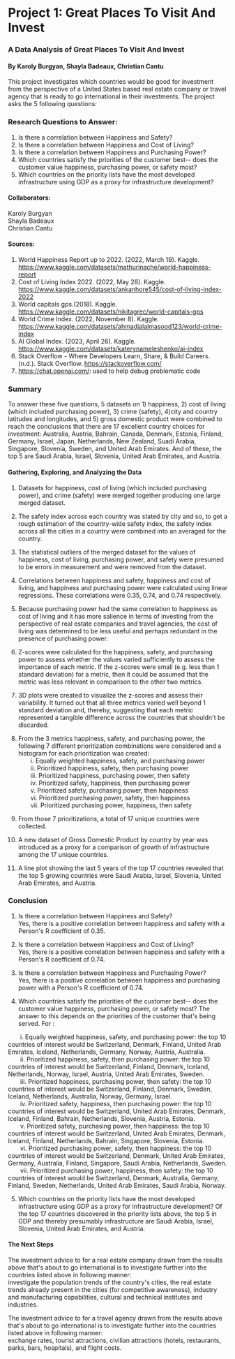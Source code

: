 
# Project 1: Great Places To Visit And Invest
### A Data Analysis of Great Places To Visit And Invest

#### By Karoly Burgyan, Shayla Badeaux, Christian Cantu
 This project investigates which countries would be good for investment from the perspective of a United States based real estate company or travel agency that is ready to go international in their investments. The project asks the 5 following questions: 

 
### Research Questions to Answer:
1. Is there a correlation between Happiness and Safety?<br>
2. Is there a correlation between Happiness and Cost of Living?<br>
3. Is there a correlation between Happiness and Purchasing Power?<br>
4. Which countries satisfy the priorities of the customer best-- does the customer value happiness, purchasing power, or safety most?<br>
5. Which countries on the priority lists have the most developed infrastructure using GDP as a proxy for infrastructure development?<br>


#### Collaborators:<br>
Karoly Burgyan<br>
Shayla Badeaux<br>
Christian Cantu


#### Sources:
1. World Happiness Report up to 2022. (2022, March 19). Kaggle. https://www.kaggle.com/datasets/mathurinache/world-happiness-report
2. Cost of Living Index 2022. (2022, May 28). Kaggle. https://www.kaggle.com/datasets/ankanhore545/cost-of-living-index-2022
3.  World capitals gps.(2018). Kaggle. https://www.kaggle.com/datasets/nikitagrec/world-capitals-gps
4. World Crime Index. (2022, November 8). Kaggle. https://www.kaggle.com/datasets/ahmadjalalmasood123/world-crime-index
5. AI Global Index. (2023, April 26). Kaggle. https://www.kaggle.com/datasets/katerynameleshenko/ai-index
6. Stack Overflow - Where Developers Learn, Share, & Build Careers. (n.d.). Stack Overflow. https://stackoverflow.com/
7. https://chat.openai.com/: used to help debug problematic code




### Summary

To answer these five questions, 5 datasets on 1) happiness, 2) cost of living (which included purchasing power), 3) crime (safety), 4)city and country latitudes and longitudes, and 5) gross domestic product were combined to reach the conclusions that there are 17 excellent country choices for investment: Australia, Austria, Bahrain, Canada, Denmark, Estonia, Finland, Germany, Israel, Japan, Netherlands, New Zealand, Suadi Arabia, Singapore, Slovenia, Sweden, and United Arab Emirates. And of these, the top 5 are Saudi Arabia, Israel, Slovenia, United Arab Emirates, and Austria.

#### Gathering, Exploring, and Analyzing the Data
1. Datasets for happiness, cost of living (which included purchasing power), and crime (safety) were merged together producing one large merged dataset.<br>
2. The safety index across each country was stated by city and so, to get a rough estimation of the country-wide safety index, the safety index across all the cities in a country were combined into an averaged for the country.
3. The statistical outliers of the merged dataset for the values of happiness, cost of living, purchasing power, and safety were presumed to be errors in measurement and were removed from the dataset.<br>
4. Correlations between happiness and safety, happiness and cost of living, and happiness and purchasing power were calculated using linear regressions. These correlations were 0.35, 0.74, and 0.74 respectively.<br>
5. Because purchasing power had the same correlation to happiness as cost of living and it has more salience in terms of investing from the perspective of real estate companies and travel agencies, the cost of living was determined to be less useful and perhaps redundant in the presence of purchasing power.<br>
6. Z-scores were calculated for the happiness, safety, and purchasing power to assess whether the values varied sufficiently to assess the importance of each metric. If the z-scores were small (e.g. less than 1 standard deviation) for a metric, then it could be assumed that the metric was less relevant in comparison to the other two metrics.<br>
7. 3D plots were created to visualize the z-scores and assess their variability. It turned out that all three metrics varied well beyond 1 standard deviation and, thereby, suggesting that each metric represented a tangible difference across the countries that shouldn't be discarded.<br>
8. From the 3 metrics happiness, safety, and purchasing power, the following 7 different prioritization combinations were considered and a histogram for each prioritization was created:<br>
&emsp;&emsp;i. Equally weighted happiness, safety, and purchasing power<br>
&emsp;&emsp;ii. Prioritized happiness, safety, then purchasing power<br>
&emsp;&emsp;iii. Prioritized happiness, purchasing power, then safety<br>
&emsp;&emsp;iv. Prioritized safety, happiness, then purchasing power<br>
&emsp;&emsp;v. Prioritized safety, purchasing power, then happiness<br>
&emsp;&emsp;vi. Prioritized purchasing power, safety, then happiness<br>
&emsp;&emsp;vii. Prioritized purchasing power, happiness, then safety<br>

9. From those 7 prioritizations, a total of 17 unique countries were collected.<br>
10. A new dataset of Gross Domestic Product by country by year was introduced as a proxy for a comparison of growth of infrastructure among the 17 unique countries.<br>
11. A line plot showing the last 5 years of the top 17 countries revealed that the top 5 growing countries were Saudi Arabia, Israel, Slovenia, United Arab Emirates, and Austria.<br>

### Conclusion
1. Is there a correlation between Happiness and Safety?<br>
Yes, there is a positive correlation between happiness and safety with a Person's R coefficient of 0.35.

2. Is there a correlation between Happiness and Cost of Living?<br>
Yes, there is a positive correlation between happiness and safety with a Person's R coefficient of 0.74.

3. Is there a correlation between Happiness and Purchasing Power?<br>
Yes, there is a positive correlation between happiness and purchasing power with a Person's R coefficient of 0.74.<br>

4. Which countries satisfy the priorities of the customer best-- does the customer value happiness, purchasing power, or safety most?
The answer to this depends on the priorities of the customer that's being served. For :<br>

&emsp;&emsp;i. Equally weighted happiness, safety, and purchasing power: the top 10 countries of interest would be Switzerland, Denmark, Finland, United Arab Emirates, Iceland, Netherlands, Germany, Norway, Austria, Australia.<br>
&emsp;&emsp;ii. Prioritized happiness, safety, then purchasing power: the top 10 countries of interest would be Switzerland, Finland, Denmark, Iceland, Netherlands, Norway, Israel, Austria, United Arab Emirates, Sweden.<br>
&emsp;&emsp;iii. Prioritized happiness, purchasing power, then safety: the top 10 countries of interest would be Switzerland, Finland, Denmark, Sweden, Iceland, Netherlands, Australia, Norway, Germany, Israel.<br>
&emsp;&emsp;iv. Prioritized safety, happiness, then purchasing power: the top 10 countries of interest would be Switzerland, United Arab Emirates, Denmark, Iceland, Finland, Bahrain, Netherlands, Slovenia, Austria, Estonia.<br>
&emsp;&emsp;v. Prioritized safety, purchasing power, then happiness: the top 10 countries of interest would be Switzerland, United Arab Emirates, Denmark, Iceland, Finland, Netherlands, Bahrain, Singapore, Slovenia, Estonia.<br>
&emsp;&emsp;vi. Prioritized purchasing power, safety, then happiness: the top 10 countries of interest would be Switzerland, Denmark, United Arab Emirates, Germany, Australia, Finland, Singapore, Saudi Arabia, Netherlands, Sweden.<br>
&emsp;&emsp;vii. Prioritized purchasing power, happiness, then safety: the top 10 countries of interest would be Switzerland, Denmark, Australia, Germany, Finland, Sweden, Netherlands, United Arab Emirates, Saudi Arabia, Norway.<br>

5. Which countries on the priority lists have the most developed infrastructure using GDP as a proxy for infrastructure development?
Of the top 17 countries discovered in the priority lists above, the top 5 in GDP and thereby presumably infrastructure are Saudi Arabia, Israel, Slovenia, United Arab Emirates, and Austria.<br>

#### The Next Steps
The investment advice to for a real estate company drawn from the results above that's about to go international is to investigate further into the countries listed above in following manner:<br>
investigate the population trends of the country's cities, the real estate trends already present in the cities (for competitive awareness), industry and manufacturing capabilities, cultural and technical institutes and industries. 

The investment advice to for a travel agency drawn from the results above that's about to go international is to investigate further into the countries listed above in following manner:<br>
exchange rates, tourist attractions, civilian attractions (hotels, restaurants, parks, bars, hospitals), and flight costs.
